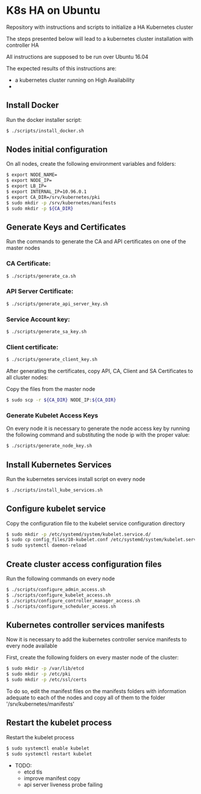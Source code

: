 # K8s HA on Ubuntu


Repository with instructions and scripts to initialize a HA Kubernetes cluster

The steps presented below will lead to a kubernetes cluster installation with controller HA

All instructions are supposed to be run over Ubuntu 16.04

The expected results of this instructions are:

 * a kubernetes cluster running on High Availability
 *

## Install Docker

Run the docker installer script:

```bash
$ ./scripts/install_docker.sh
```

## Nodes initial configuration

On all nodes, create the following environment variables and folders:

```bash
$ export NODE_NAME=
$ export NODE_IP=
$ export LB_IP=
$ export INTERNAL_IP=10.96.0.1
$ export CA_DIR=/srv/kubernetes/pki
$ sudo mkdir -p /srv/kubernetes/manifests
$ sudo mkdir -p ${CA_DIR} 
```

## Generate Keys and Certificates

Run the commands to generate the CA and API certificates on one of the master nodes

### CA Certificate:

```bash
$ ./scripts/generate_ca.sh
```

### API Server Certificate:

```bash
$ ./scripts/generate_api_server_key.sh
```

### Service Account key:

```bash
$ ./scripts/generate_sa_key.sh
```

### Client certificate:

```bash
$ ./scripts/generate_client_key.sh
```

After generating the certificates, copy API, CA, Client and SA Certificates to all cluster nodes:

Copy the files from the master node

```bash
$ sudo scp -r ${CA_DIR} NODE_IP:${CA_DIR}
```

### Generate Kubelet Access Keys

On every node it is necessary to generate the node access key by running the following command and substituting the node ip with the proper value:

```bash
$ ./scripts/generate_node_key.sh
```
 
## Install Kubernetes Services

Run the kubernetes services install script on every node

```bash
$ ./scripts/install_kube_services.sh
```

## Configure kubelet service

Copy the configuration file to the kubelet service configuration directory

```bash
$ sudo mkdir -p /etc/systemd/system/kubelet.service.d/
$ sudo cp config_files/10-kubelet.conf /etc/systemd/system/kubelet.service.d/
$ sudo systemctl daemon-reload
```

## Create cluster access configuration files

Run the following commands on every node

```bash
$ ./scripts/configure_admin_access.sh
$ ./scripts/configure_kubelet_access.sh
$ ./scripts/configure_controller_manager_access.sh
$ ./scripts/configure_scheduler_access.sh
```

## Kubernetes controller services manifests

Now it is necessary to add the kubernetes controller service manifests to every node available

First, create the following folders on every master node of the cluster:

```bash
$ sudo mkdir -p /var/lib/etcd
$ sudo mkdir -p /etc/pki
$ sudo mkdir -p /etc/ssl/certs
```

To do so, edit the manifest files on the manifests folders with information
adequate to each of the nodes and copy all of them to the folder '/srv/kubernetes/manifests' 

## Restart the kubelet process

Restart the kubelet process

```bash
$ sudo systemctl enable kubelet
$ sudo systemctl restart kubelet
```



* TODO:
  * etcd tls
  * improve manifest copy
  * api server liveness probe failing
